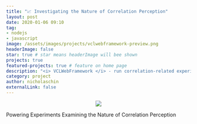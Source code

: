 ```yaml
---
title: "📈 Investigating the Nature of Correlation Perception"
layout: post
date: 2020-01-06 09:10
tag: 
- nodejs
- javascript
image: /assets/images/projects/vclwebframework-preview.png
headerImage: false
star: true # star means headerImage will bee shown
projects: true
featured-projects: true # feature on home page
description: "<i> VCLWebFramework </i> - run correlation-related experiments across a variety of graphical visualizations, for research purposes"
category: project
author: nicholaschin
externalLink: false
---
```


<p align="center">
    <a href="https://github.com/UBC-VCL/VCLWebFramework"> 
        <img src="https://img.shields.io/badge/github-ubcvcl%2FVCLWebFramework-green.svg?style=for-the-badge&logo=github">
    </a>
</p>

Powering Experiments Examining the Nature of Correlation Perception